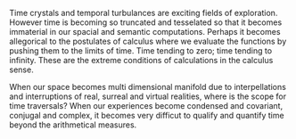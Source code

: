 
Time crystals and temporal turbulances are exciting fields of exploration. However time is becoming so truncated and tesselated so that it becomes immaterial in our spacial and semantic computations. Perhaps it becomes allegorical to the postulates of calculus where we evaluate the functions by pushing them to the limits of time. Time tending to zero; time tending to infinity. These are the extreme conditions of calculations in the calculus sense. 

When our space becomes multi dimensional manifold due to interpellations and interruptions of real, surreal and virtual realities, where is the scope for time traversals? When our experiences become condensed and covariant,  conjugal and complex, it becomes very difficut to qualify and quantify time beyond the arithmetical measures. 
